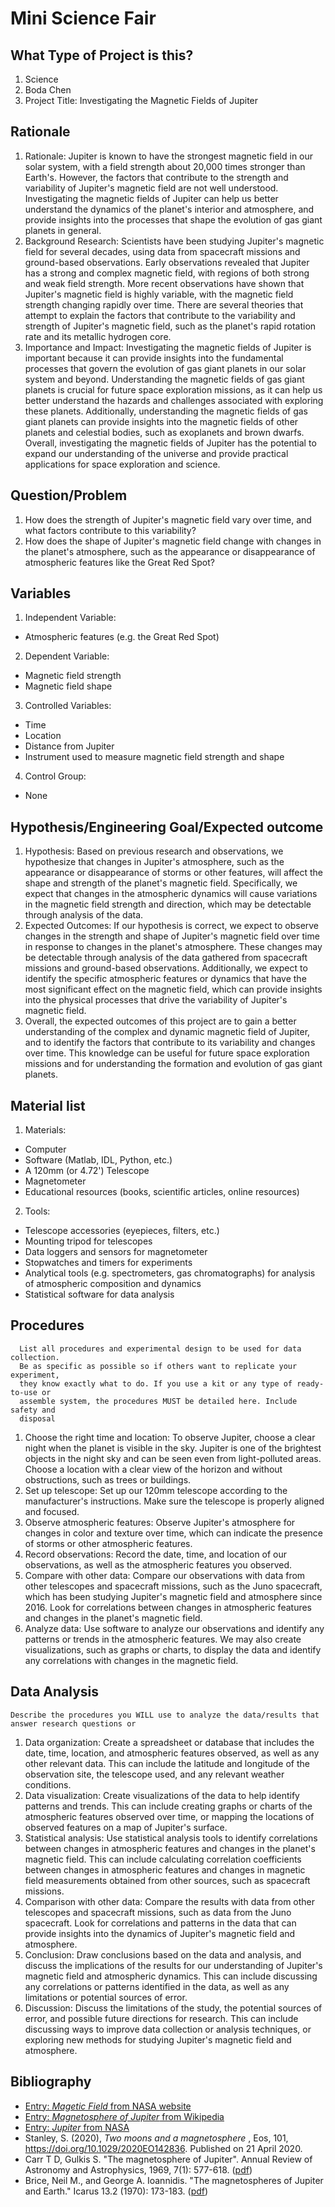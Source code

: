# Mini Science Fair
## What Type of Project is this?
1. Science
2. Boda Chen
3. Project Title: Investigating the Magnetic Fields of Jupiter

## Rationale
1. Rationale: Jupiter is known to have the strongest magnetic field in our solar
   system, with a field strength about 20,000 times stronger than Earth's.
   However, the factors that contribute to the strength and variability of
   Jupiter's magnetic field are not well understood. Investigating the magnetic
   fields of Jupiter can help us better understand the dynamics of the planet's
   interior and atmosphere, and provide insights into the processes that shape
   the evolution of gas giant planets in general.
2. Background Research: Scientists have been studying Jupiter's magnetic field
   for several decades, using data from spacecraft missions and ground-based
   observations. Early observations revealed that Jupiter has a strong and
   complex magnetic field, with regions of both strong and weak field strength.
   More recent observations have shown that Jupiter's magnetic field is highly
   variable, with the magnetic field strength changing rapidly over time. There
   are several theories that attempt to explain the factors that contribute to
   the variability and strength of Jupiter's magnetic field, such as the
   planet's rapid rotation rate and its metallic hydrogen core.
3. Importance and Impact: Investigating the magnetic fields of Jupiter is
   important because it can provide insights into the fundamental processes that
   govern the evolution of gas giant planets in our solar system and beyond.
   Understanding the magnetic fields of gas giant planets is crucial for future
   space exploration missions, as it can help us better understand the hazards
   and challenges associated with exploring these planets. Additionally,
   understanding the magnetic fields of gas giant planets can provide insights
   into the magnetic fields of other planets and celestial bodies, such as
   exoplanets and brown dwarfs. Overall, investigating the magnetic fields of
   Jupiter has the potential to expand our understanding of the universe and
   provide practical applications for space exploration and science.

## Question/Problem
1. How does the strength of Jupiter's magnetic field vary over time, and what
   factors contribute to this variability?
2. How does the shape of Jupiter's magnetic field change with changes in the
   planet's atmosphere, such as the appearance or disappearance of atmospheric
   features like the Great Red Spot?

## Variables
1. Independent Variable:
  * Atmospheric features (e.g. the Great Red Spot)
2. Dependent Variable:
  * Magnetic field strength
  * Magnetic field shape
3. Controlled Variables:
  * Time
  * Location
  * Distance from Jupiter
  * Instrument used to measure magnetic field strength and shape
4. Control Group:
  * None

## Hypothesis/Engineering Goal/Expected outcome
1. Hypothesis: Based on previous research and observations, we hypothesize that
   changes in Jupiter's atmosphere, such as the appearance or disappearance of
   storms or other features, will affect the shape and strength of the planet's
   magnetic field. Specifically, we expect that changes in the atmospheric
   dynamics will cause variations in the magnetic field strength and direction,
   which may be detectable through analysis of the data.
2. Expected Outcomes: If our hypothesis is correct, we expect to observe changes
   in the strength and shape of Jupiter's magnetic field over time in response
   to changes in the planet's atmosphere. These changes may be detectable
   through analysis of the data gathered from spacecraft missions and
   ground-based observations. Additionally, we expect to identify the specific
   atmospheric features or dynamics that have the most significant effect on the
   magnetic field, which can provide insights into the physical processes that
   drive the variability of Jupiter's magnetic field.
3. Overall, the expected outcomes of this project are to gain a better
   understanding of the complex and dynamic magnetic field of Jupiter, and to
   identify the factors that contribute to its variability and changes over
   time. This knowledge can be useful for future space exploration missions and
   for understanding the formation and evolution of gas giant planets.

## Material list
1. Materials:
  * Computer
  * Software (Matlab, IDL, Python, etc.)
  * A 120mm (or 4.72') Telescope
  * Magnetometer
  * Educational resources (books, scientific articles, online resources)
2. Tools:
  * Telescope accessories (eyepieces, filters, etc.)
  * Mounting tripod for telescopes
  * Data loggers and sensors for magnetometer
  * Stopwatches and timers for experiments
  * Analytical tools (e.g. spectrometers, gas chromatographs) for analysis of atmospheric composition and dynamics
  * Statistical software for data analysis

## Procedures
```
  List all procedures and experimental design to be used for data collection.
  Be as specific as possible so if others want to replicate your experiment,
  they know exactly what to do. If you use a kit or any type of ready-to-use or
  assemble system, the procedures MUST be detailed here. Include safety and
  disposal
```
1. Choose the right time and location: To observe Jupiter, choose a clear night
   when the planet is visible in the sky. Jupiter is one of the brightest
   objects in the night sky and can be seen even from light-polluted areas.
   Choose a location with a clear view of the horizon and without obstructions,
   such as trees or buildings.
2. Set up telescope: Set up our 120mm telescope according to the manufacturer's
   instructions. Make sure the telescope is properly aligned and focused.
3. Observe atmospheric features: Observe Jupiter's atmosphere for changes in
   color and texture over time, which can indicate the presence of storms or
   other atmospheric features.
3. Record observations: Record the date, time, and location of our
   observations, as well as the atmospheric features you observed.
4. Compare with other data: Compare our observations with data from other
   telescopes and spacecraft missions, such as the Juno spacecraft, which has
   been studying Jupiter's magnetic field and atmosphere since 2016. Look for
   correlations between changes in atmospheric features and changes in the
   planet's magnetic field.
5. Analyze data: Use software to analyze our observations and identify any
   patterns or trends in the atmospheric features. We may also create
   visualizations, such as graphs or charts, to display the data and identify
   any correlations with changes in the magnetic field.

## Data Analysis
```
Describe the procedures you WILL use to analyze the data/results that answer research questions or
```
1. Data organization: Create a spreadsheet or database that includes the date,
   time, location, and atmospheric features observed, as well as any other
   relevant data. This can include the latitude and longitude of the observation
   site, the telescope used, and any relevant weather conditions.
2. Data visualization: Create visualizations of the data to help identify
   patterns and trends. This can include creating graphs or charts of the
   atmospheric features observed over time, or mapping the locations of observed
   features on a map of Jupiter's surface.
3. Statistical analysis: Use statistical analysis tools to identify
   correlations between changes in atmospheric features and changes in the
   planet's magnetic field. This can include calculating correlation
   coefficients between changes in atmospheric features and changes in magnetic
   field measurements obtained from other sources, such as spacecraft missions.
4. Comparison with other data: Compare the results with data from other
   telescopes and spacecraft missions, such as data from the Juno spacecraft.
   Look for correlations and patterns in the data that can provide insights into
   the dynamics of Jupiter's magnetic field and atmosphere.
5. Conclusion: Draw conclusions based on the data and analysis, and discuss
   the implications of the results for our understanding of Jupiter's magnetic
   field and atmospheric dynamics. This can include discussing any correlations
   or patterns identified in the data, as well as any limitations or potential
   sources of error.
6. Discussion: Discuss the limitations of the study, the potential sources of
   error, and possible future directions for research. This can include
   discussing ways to improve data collection or analysis techniques, or
   exploring new methods for studying Jupiter's magnetic field and atmosphere.

## Bibliography
* [Entry: _Magetic Field_ from NASA website](https://www2.jpl.nasa.gov/galileo/jupiter/magnetic_field.html#:~:text=It%20extends%20beyond%20the%20orbit,own%20magnetic%20field%20every%20day.)
* [Entry: _Magnetosphere of Jupiter_ from Wikipedia](https://en.wikipedia.org/wiki/Magnetosphere_of_Jupiter)
* [Entry: _Jupiter_ from NASA](https://www.nasa.gov/jupiter)
* Stanley, S. (2020), _Two moons and a magnetosphere_ , Eos, 101, https://doi.org/10.1029/2020EO142836. Published on 21 April 2020.
* Carr T D, Gulkis S. "The magnetosphere of Jupiter". Annual Review of Astronomy and Astrophysics, 1969, 7(1): 577-618. ([pdf](./refs/Carr_Gulkis:69:Magnetospherer.pdf))
* Brice, Neil M., and George A. Ioannidis. "The magnetospheres of Jupiter and Earth." Icarus 13.2 (1970): 173-183. ([pdf](./refs/brice_ioannidis:70:magnetospheres.pdf))
